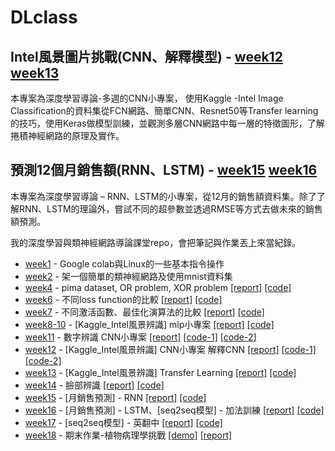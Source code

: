 DLclass
=====
## Intel風景圖片挑戰(CNN、解釋模型) - [week12] [week13]
本專案為深度學習導論-多週的CNN小專案， 使用Kaggle -Intel Image Classification的資料集從FCN網路、簡單CNN、Resnet50等Transfer learning的技巧，使用Keras做模型訓練，並觀測多層CNN網路中每一層的特徵圖形，了解捲積神經網路的原理及實作。
## 預測12個月銷售額(RNN、LSTM) - [week15] [week16]
本專案為深度學習導論 – RNN、LSTM的小專案，從12月的銷售額資料集。除了了解RNN、LSTM的理論外，嘗試不同的超參數並透過RMSE等方式去做未來的銷售額預測。

我的深度學習與類神經網路導論課堂repo，會把筆記與作業丟上來當紀錄。

* [week1] - Google colab與Linux的一些基本指令操作
* [week2] - 架一個簡單的類神經網路及使用mnist資料集
* [week4] - pima dataset, OR problem, XOR problem
[[report]](https://github.com/alanhc/DLclass/blob/master/week-4/week4-hw1-answer.pdf)
[[code]](https://github.com/alanhc/DLclass/blob/master/week-4/week4-hw1.ipynb)
* [week6] - 不同loss function的比較
[[report]](https://github.com/alanhc/DLclass/blob/master/week-6/%E6%B7%B1%E5%BA%A6%E5%AD%B8%E7%BF%92%E5%B0%8E%E8%AB%96w6class.pdf)
[[code]](https://github.com/alanhc/DLclass/blob/master/week-6/week6_class_kl_loss_func_new.py)
* [week7] - 不同激活函數、最佳化演算法的比較
[[report]](https://github.com/alanhc/DLclass/blob/master/week-7/hw0407.pdf)
[[code]](https://github.com/alanhc/DLclass/blob/master/week-7/week7_hw.py)
* [week8-10] - [Kaggle_Intel風景辨識] mlp小專案
[[report]](https://github.com/alanhc/DLclass/blob/master/week-8-10/week10.pdf)
[[code]](https://github.com/alanhc/DLclass/blob/master/week-8-10/week8_10.py)
* [week11] - 數字辨識 CNN小專案
[[report]](https://github.com/alanhc/DLclass/blob/master/week-11/week11_v2.pdf)
[[code-1]](https://github.com/alanhc/DLclass/blob/master/week-11/week11.py)
[[code-2]](https://github.com/alanhc/DLclass/blob/master/week-11/week11-2.py)
* [week12] - [Kaggle_Intel風景辨識] CNN小專案 解釋CNN
[[report]](https://github.com/alanhc/DLclass/blob/master/week-12/week12.pdf)
[[code-1]](https://github.com/alanhc/DLclass/blob/master/week-12/week12.py)
[[code-2]](https://github.com/alanhc/DLclass/blob/master/week-12/week12-2.py)
* [week13] - [Kaggle_Intel風景辨識] Transfer Learning
[[report]](https://github.com/alanhc/DLclass/blob/master/week-13/week13.pdf)
[[code]](https://github.com/alanhc/DLclass/blob/master/week-13/week13.py)
* [week14] - 臉部辨識
[[report]](https://github.com/alanhc/DLclass/blob/master/week-14/week14.pdf)
[[code]](https://github.com/alanhc/DLclass/blob/master/week-14/week14_hw.py)
* [week15] - [月銷售預測] - RNN
[[report]](https://github.com/alanhc/DLclass/blob/master/week-15/week15.pdf)
[[code]](https://github.com/alanhc/DLclass/blob/master/week-15/week15.py)
* [week16] - [月銷售預測] - LSTM、[seq2seq模型] - 加法訓練
[[report]](https://github.com/alanhc/DLclass/blob/master/week-16/week16.pdf)
[[code]](https://github.com/alanhc/DLclass/blob/master/week-16/week16_2.py)
* [week17] - [seq2seq模型] - 英翻中
[[report]](https://github.com/alanhc/DLclass/blob/master/week-17/week17.pdf)
[[code]](https://github.com/alanhc/DLclass/blob/master/week-17/week17.py)
* [week18] - 期末作業-植物病理學挑戰
[[demo]](https://github.com/alanhc/DLclass/blob/master/week-18/Plant%20Pathology%20Challenge%20-%20v8%20-%20demo.pdf)
[[report]](https://github.com/alanhc/DLclass/blob/master/week-18/%E6%9C%9F%E6%9C%AB%E4%BD%9C%E6%A5%AD%20-%20report.pdf)

[week1]:https://github.com/alanhc/DLclass/tree/master/week-1
[week2]:https://github.com/alanhc/DLclass/tree/master/week-2
[week3]:https://github.com/alanhc/DLclass/tree/master/week-1
[week4]:https://github.com/alanhc/DLclass/tree/master/week-4
[week6]:https://github.com/alanhc/DLclass/tree/master/week-6
[week7]:https://github.com/alanhc/DLclass/tree/master/week-7
[week8-10]:https://github.com/alanhc/DLclass/tree/master/week-8-10
[week11]:https://github.com/alanhc/DLclass/tree/master/week-11
[week12]:https://github.com/alanhc/DLclass/tree/master/week-12
[week13]:https://github.com/alanhc/DLclass/tree/master/week-13
[week14]:https://github.com/alanhc/DLclass/tree/master/week-14
[week15]:https://github.com/alanhc/DLclass/tree/master/week-15
[week16]:https://github.com/alanhc/DLclass/tree/master/week-16
[week17]:https://github.com/alanhc/DLclass/tree/master/week-17
[week18]:https://github.com/alanhc/DLclass/tree/master/week-18
